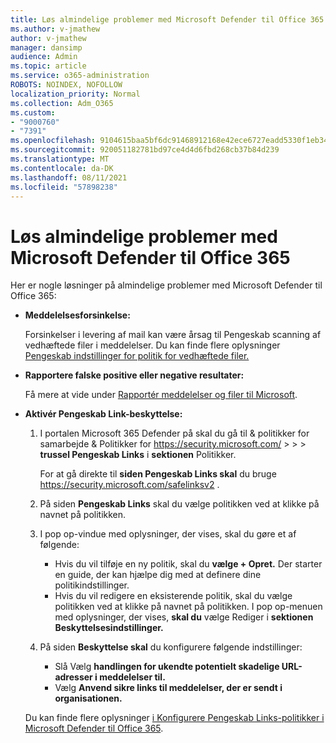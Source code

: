 ```yaml
---
title: Løs almindelige problemer med Microsoft Defender til Office 365
ms.author: v-jmathew
author: v-jmathew
manager: dansimp
audience: Admin
ms.topic: article
ms.service: o365-administration
ROBOTS: NOINDEX, NOFOLLOW
localization_priority: Normal
ms.collection: Adm_O365
ms.custom:
- "9000760"
- "7391"
ms.openlocfilehash: 9104615baa5bf6dc91468912168e42ece6727eadd5330f1eb34e2a9170568b26
ms.sourcegitcommit: 920051182781bd97ce4d4d6fbd268cb37b84d239
ms.translationtype: MT
ms.contentlocale: da-DK
ms.lasthandoff: 08/11/2021
ms.locfileid: "57898238"
---
```

# <a name="fix-common-problems-with-microsoft-defender-for-office-365"></a>Løs almindelige problemer med Microsoft Defender til Office 365

Her er nogle løsninger på almindelige problemer med Microsoft Defender til Office 365:

- **Meddelelsesforsinkelse:**

  Forsinkelser i levering af mail kan være årsag til Pengeskab scanning af vedhæftede filer i meddelelser. Du kan finde flere oplysninger [Pengeskab indstillinger for politik for vedhæftede filer.](https://docs.microsoft.com/microsoft-365/security/office-365-security/safe-attachments#safe-attachments-policy-settings)

- **Rapportere falske positive eller negative resultater:**

  Få mere at vide under [Rapportér meddelelser og filer til Microsoft](https://docs.microsoft.com/microsoft-365/security/office-365-security/report-junk-email-messages-to-microsoft).

- **Aktivér Pengeskab Link-beskyttelse:**

  1. I portalen Microsoft 365 Defender på skal du gå til & politikker for samarbejde & Politikker for <https://security.microsoft.com/>  \>  \>  \> **trussel Pengeskab Links** i **sektionen** Politikker.

     For at gå direkte til **siden Pengeskab Links skal** du bruge <https://security.microsoft.com/safelinksv2> .

  2. På siden **Pengeskab Links** skal du vælge politikken ved at klikke på navnet på politikken.
  3. I pop op-vindue med oplysninger, der vises, skal du gøre et af følgende:
     - Hvis du vil tilføje en ny politik, skal du **vælge + Opret.** Der starter en guide, der kan hjælpe dig med at definere dine politikindstillinger.
     - Hvis du vil redigere en eksisterende politik, skal du vælge politikken ved at klikke på navnet på politikken. I pop op-menuen med oplysninger, der vises, **skal du** vælge Rediger i **sektionen Beskyttelsesindstillinger.**
  4. På siden **Beskyttelse skal** du konfigurere følgende indstillinger:
     - Slå Vælg **handlingen for ukendte potentielt skadelige URL-adresser i meddelelser til.**
     - Vælg **Anvend sikre links til meddelelser, der er sendt i organisationen.**

  Du kan finde flere oplysninger [i Konfigurere Pengeskab Links-politikker i Microsoft Defender til Office 365](https://docs.microsoft.com/microsoft-365/security/office-365-security/set-up-safe-links-policies).
